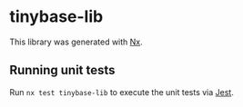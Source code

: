 # tinybase-lib

This library was generated with [Nx](https://nx.dev).

## Running unit tests

Run `nx test tinybase-lib` to execute the unit tests via [Jest](https://jestjs.io).
